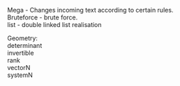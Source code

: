 Mega - Changes incoming text according to certain rules.<br>
Bruteforce - brute force.<br>
list - double linked list realisation<br>
<p>Geometry:<br>
  determinant<br>
  invertible<br>
  rank<br>
  vectorN<br>
  systemN<br>
  </p>
